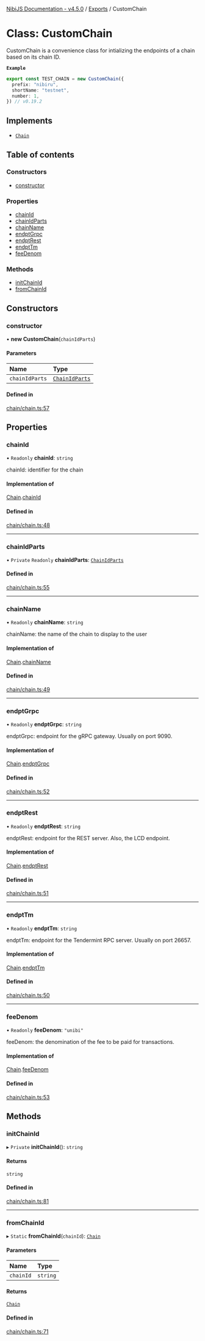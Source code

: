 [NibiJS Documentation - v4.5.0](../README.md) / [Exports](../README.md) / CustomChain

# Class: CustomChain

CustomChain is a convenience class for intializing the endpoints of a chain
based on its chain ID.

**`Example`**

```ts
export const TEST_CHAIN = new CustomChain({
  prefix: "nibiru",
  shortName: "testnet",
  number: 1,
}) // v0.19.2
```

## Implements

- [`Chain`](../interfaces/Chain.md)

## Table of contents

### Constructors

- [constructor](CustomChain.md#constructor)

### Properties

- [chainId](CustomChain.md#chainid)
- [chainIdParts](CustomChain.md#chainidparts)
- [chainName](CustomChain.md#chainname)
- [endptGrpc](CustomChain.md#endptgrpc)
- [endptRest](CustomChain.md#endptrest)
- [endptTm](CustomChain.md#endpttm)
- [feeDenom](CustomChain.md#feedenom)

### Methods

- [initChainId](CustomChain.md#initchainid)
- [fromChainId](CustomChain.md#fromchainid)

## Constructors

### constructor

• **new CustomChain**(`chainIdParts`)

#### Parameters

| Name           | Type                                            |
| :------------- | :---------------------------------------------- |
| `chainIdParts` | [`ChainIdParts`](../interfaces/ChainIdParts.md) |

#### Defined in

[chain/chain.ts:57](https://github.com/NibiruChain/ts-sdk/blob/23db897/packages/nibijs/src/chain/chain.ts#L57)

## Properties

### chainId

• `Readonly` **chainId**: `string`

chainId: identifier for the chain

#### Implementation of

[Chain](../interfaces/Chain.md).[chainId](../interfaces/Chain.md#chainid)

#### Defined in

[chain/chain.ts:48](https://github.com/NibiruChain/ts-sdk/blob/23db897/packages/nibijs/src/chain/chain.ts#L48)

---

### chainIdParts

• `Private` `Readonly` **chainIdParts**: [`ChainIdParts`](../interfaces/ChainIdParts.md)

#### Defined in

[chain/chain.ts:55](https://github.com/NibiruChain/ts-sdk/blob/23db897/packages/nibijs/src/chain/chain.ts#L55)

---

### chainName

• `Readonly` **chainName**: `string`

chainName: the name of the chain to display to the user

#### Implementation of

[Chain](../interfaces/Chain.md).[chainName](../interfaces/Chain.md#chainname)

#### Defined in

[chain/chain.ts:49](https://github.com/NibiruChain/ts-sdk/blob/23db897/packages/nibijs/src/chain/chain.ts#L49)

---

### endptGrpc

• `Readonly` **endptGrpc**: `string`

endptGrpc: endpoint for the gRPC gateway. Usually on port 9090.

#### Implementation of

[Chain](../interfaces/Chain.md).[endptGrpc](../interfaces/Chain.md#endptgrpc)

#### Defined in

[chain/chain.ts:52](https://github.com/NibiruChain/ts-sdk/blob/23db897/packages/nibijs/src/chain/chain.ts#L52)

---

### endptRest

• `Readonly` **endptRest**: `string`

endptRest: endpoint for the REST server. Also, the LCD endpoint.

#### Implementation of

[Chain](../interfaces/Chain.md).[endptRest](../interfaces/Chain.md#endptrest)

#### Defined in

[chain/chain.ts:51](https://github.com/NibiruChain/ts-sdk/blob/23db897/packages/nibijs/src/chain/chain.ts#L51)

---

### endptTm

• `Readonly` **endptTm**: `string`

endptTm: endpoint for the Tendermint RPC server. Usually on port 26657.

#### Implementation of

[Chain](../interfaces/Chain.md).[endptTm](../interfaces/Chain.md#endpttm)

#### Defined in

[chain/chain.ts:50](https://github.com/NibiruChain/ts-sdk/blob/23db897/packages/nibijs/src/chain/chain.ts#L50)

---

### feeDenom

• `Readonly` **feeDenom**: `"unibi"`

feeDenom: the denomination of the fee to be paid for transactions.

#### Implementation of

[Chain](../interfaces/Chain.md).[feeDenom](../interfaces/Chain.md#feedenom)

#### Defined in

[chain/chain.ts:53](https://github.com/NibiruChain/ts-sdk/blob/23db897/packages/nibijs/src/chain/chain.ts#L53)

## Methods

### initChainId

▸ `Private` **initChainId**(): `string`

#### Returns

`string`

#### Defined in

[chain/chain.ts:81](https://github.com/NibiruChain/ts-sdk/blob/23db897/packages/nibijs/src/chain/chain.ts#L81)

---

### fromChainId

▸ `Static` **fromChainId**(`chainId`): [`Chain`](../interfaces/Chain.md)

#### Parameters

| Name      | Type     |
| :-------- | :------- |
| `chainId` | `string` |

#### Returns

[`Chain`](../interfaces/Chain.md)

#### Defined in

[chain/chain.ts:71](https://github.com/NibiruChain/ts-sdk/blob/23db897/packages/nibijs/src/chain/chain.ts#L71)
